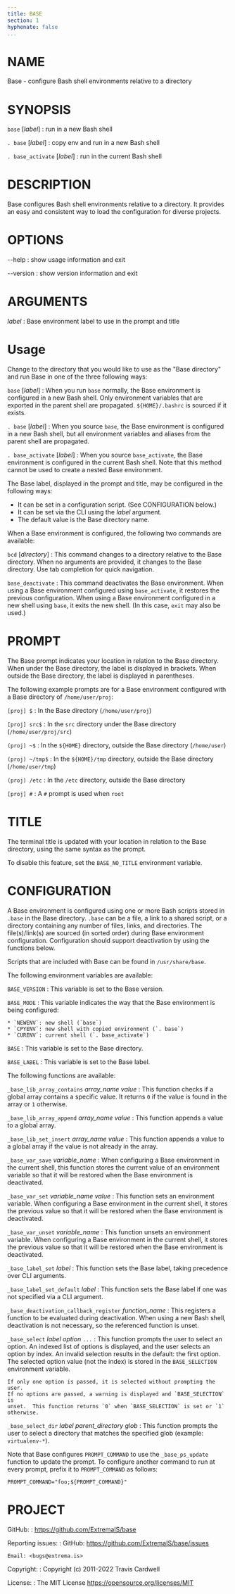 ```yaml
---
title: BASE
section: 1
hyphenate: false
...
```


# NAME

Base - configure Bash shell environments relative to a directory

# SYNOPSIS

`base` [*label*]
:   run in a new Bash shell

`. base` [*label*]
:   copy env and run in a new Bash shell

`. base_activate` [*label*]
:   run in the current Bash shell

# DESCRIPTION

Base configures Bash shell environments relative to a directory.  It provides
an easy and consistent way to load the configuration for diverse projects.

# OPTIONS

\--help
:   show usage information and exit

\--version
:   show version information and exit

# ARGUMENTS

*label*
:   Base environment label to use in the prompt and title

# Usage

Change to the directory that you would like to use as the "Base directory" and
run Base in one of the three following ways:

`base` [*label*]
:   When you run `base` normally, the Base environment is configured in a new
    Bash shell.  Only environment variables that are exported in the parent
    shell are propagated.  `${HOME}/.bashrc` is sourced if it exists.

`. base` [*label*]
:   When you source `base`, the Base environment is configured in a new Bash
    shell, but all environment variables and aliases from the parent shell are
    propagated.

`. base_activate` [*label*]
:   When you source `base_activate`, the Base environment is configured in the
    current Bash shell.  Note that this method cannot be used to create a
    nested Base environment.

The Base label, displayed in the prompt and title, may be configured in the
following ways:

* It can be set in a configuration script.  (See CONFIGURATION below.)
* It can be set via the CLI using the *label* argument.
* The default value is the Base directory name.

When a Base environment is configured, the following two commands are
available:

`bcd` [*directory*]
:   This command changes to a directory relative to the Base directory.  When
    no arguments are provided, it changes to the Base directory.  Use tab
    completion for quick navigation.

`base_deactivate`
:   This command deactivates the Base environment.  When using a Base
    environment configured using `base_activate`, it restores the previous
    configuration.  When using a Base environment configured in a new shell
    using `base`, it exits the new shell.  (In this case, `exit` may also be
    used.)

# PROMPT

The Base prompt indicates your location in relation to the Base directory.
When under the Base directory, the label is displayed in brackets.  When
outside the Base directory, the label is displayed in parentheses.

The following example prompts are for a Base environment configured with a
Base directory of `/home/user/proj`:

`[proj] $`
:   In the Base directory (`/home/user/proj`)

`[proj] src$`
:   In the `src` directory under the Base directory (`/home/user/proj/src`)

`(proj) ~$`
:   In the `${HOME}` directory, outside the Base directory (`/home/user`)

`(proj) ~/tmp$`
:   In the `${HOME}/tmp` directory, outside the Base directory
    (`/home/user/tmp`)

`(proj) /etc`
:   In the `/etc` directory, outside the Base directory

`[proj] #`
:   A `#` prompt is used when `root`

# TITLE

The terminal title is updated with your location in relation to the Base
directory, using the same syntax as the prompt.

To disable this feature, set the `BASE_NO_TITLE` environment variable.

# CONFIGURATION

A Base environment is configured using one or more Bash scripts stored in
`.base` in the Base directory.  `.base` can be a file, a link to a shared
script, or a directory containing any number of files, links, and directories.
The file(s)/link(s) are sourced (in sorted order) during Base environment
configuration.  Configuration should support deactivation by using the
functions below.

Scripts that are included with Base can be found in `/usr/share/base`.

The following environment variables are available:

`BASE_VERSION`
:   This variable is set to the Base version.

`BASE_MODE`
:   This variable indicates the way that the Base environment is being
    configured:

    * `NEWENV`: new shell (`base`)
    * `CPYENV`: new shell with copied environment (`. base`)
    * `CURENV`: current shell (`. base_activate`)

`BASE`
:   This variable is set to the Base directory.

`BASE_LABEL`
:   This variable is set to the Base label.

The following functions are available:

`_base_lib_array_contains` *array_name* *value*
:   This function checks if a global array contains a specific value.  It
    returns `0` if the value is found in the array or `1` otherwise.

`_base_lib_array_append` *array_name* *value*
:   This function appends a value to a global array.

`_base_lib_set_insert` *array_name* *value*
:   This function appends a value to a global array if the value is not
    already in the array.

`_base_var_save` *variable_name*
:   When configuring a Base environment in the current shell, this function
    stores the current value of an environment variable so that it will be
    restored when the Base environment is deactivated.

`_base_var_set` *variable_name* *value*
:   This function sets an environment variable.  When configuring a Base
    environment in the current shell, it stores the previous value so that it
    will be restored when the Base environment is deactivated.

`_base_var_unset` *variable_name*
:   This function unsets an environment variable.  When configuring a Base
    environment in the current shell, it stores the previous value so that it
    will be restored when the Base environment is deactivated.

`_base_label_set` *label*
:   This function sets the Base label, taking precedence over CLI arguments.

`_base_label_set_default` *label*
:   This function sets the Base label if one was not specified via a CLI
    argument.

`_base_deactivation_callback_register` *function_name*
:   This registers a function to be evaluated during deactivation.  When
    using a new Bash shell, deactivation is not necessary, so the referenced
    function is unset.

`_base_select` *label* *option* `...`
:   This function prompts the user to select an option.  An indexed list of
    options is displayed, and the user selects an option by index.  An invalid
    selection results in the default: the first option.  The selected option
    value (not the index) is stored in the `BASE_SELECTION` environment
    variable.

    If only one option is passed, it is selected without prompting the user.
    If no options are passed, a warning is displayed and `BASE_SELECTION` is
    unset.  This function returns `0` when `BASE_SELECTION` is set or `1`
    otherwise.

`_base_select_dir` *label* *parent_directory* *glob*
:   This function prompts the user to select a directory that matches the
    specified glob (example: `virtualenv-*`).

Note that Base configures `PROMPT_COMMAND` to use the `_base_ps_update`
function to update the prompt.  To configure another command to run at every
prompt, prefix it to `PROMPT_COMMAND` as follows:

    PROMPT_COMMAND="foo;${PROMPT_COMMAND}"

# PROJECT

GitHub:
:   <https://github.com/ExtremaIS/base>

Reporting issues:
:   GitHub: <https://github.com/ExtremaIS/base/issues>

    Email: <bugs@extrema.is>

Copyright:
:   Copyright (c) 2011-2022 Travis Cardwell

License:
:   The MIT License <https://opensource.org/licenses/MIT>
